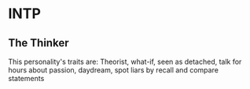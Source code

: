 # INTP

## The Thinker

This personality's traits are:
 Theorist, what-if, seen as detached, talk for hours about passion, daydream, spot liars by recall and compare statements
